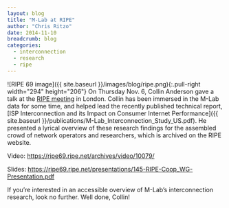 ```yaml
---
layout: blog
title: "M-Lab at RIPE"
author: "Chris Ritzo"
date: 2014-11-10
breadcrumb: blog
categories:
  - interconnection
  - research
  - ripe
---
```


![RIPE 69 image]({{ site.baseurl }}/images/blog/ripe.png){:.pull-right width="294" height="206"}
On Thursday Nov. 6, Collin Anderson gave a talk at the [RIPE meeting](https://ripe69.ripe.net/) in London. Collin has been immersed in the M-Lab data for some time, and helped lead the recently published technical report, [ISP Interconnection and its Impact on Consumer Internet Performance]({{ site.baseurl }}/publications/M-Lab_Interconnection_Study_US.pdf). He presented a lyrical overview of these research findings for the assembled crowd of network operators and researchers, which is archived on the RIPE website.

<!--more-->

Video: <https://ripe69.ripe.net/archives/video/10079/>

Slides: <https://ripe69.ripe.net/presentations/145-RIPE-Coop_WG-Presentation.pdf>

If you’re interested in an accessible overview of M-Lab’s interconnection research, look no further. Well done, Collin!
